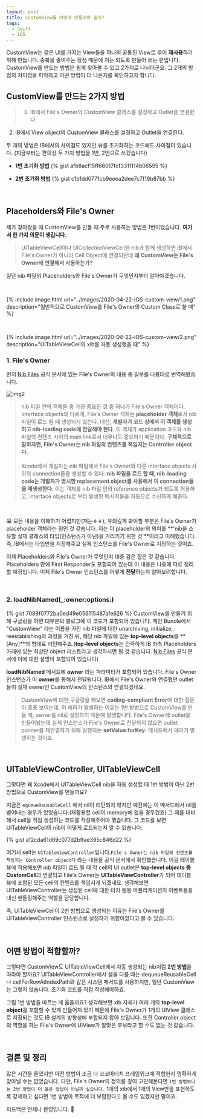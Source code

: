 ```yaml
---
layout: post
title: CustomView를 어떻게 만들어야 할까?
tags:
  - Swift
  - iOS
---
```

CustomView는 같은 UI를 가지는 View들을 하나의 공통된 View로 묶어 **재사용**하기 위해 만듭니다. 중복을 줄여주는 장점 때문에 저는 되도록 만들어 쓰는 편입니다. CustomView를 만드는 방법은 쉽게 찾아볼 수 있고 2가지로 나뉘더군요. 그 2개의 방법의 차이점을 파악하고 어떤 방법이 더 나은지를 확인하고자 합니다.

## CustomView를 만드는 2가지 방법
> 1. IB에서 File's Owner의 CustomView 클래스를 설정하고 Outlet을 연결한다.
2. IB에서 View object의 CustomView 클래스를 설정하고 Outlet을 연결한다.

두 개의 방법은 IB에서의 차이점도 있지만 뷰를 초기화하는 코드에도 차이점이 있습니다.
(지금부터는 편의상 두 가지 방법을 1번, 2번으로 쓰겠습니다)

- **1번 초기화 방법**
{% gist afb8acf15ff66017fcf3311114b06595 %}

- **2번 초기화 방법**
{% gist c1b1dd0771cb9eeea2dee7c7f19b87bb %}

<br>

## Placeholders와 File's Owner
제가 찾아봤을 때 CustomView를 만들 때 주로 사용하는 방법은 1번이었습니다. **여기서 한 가지 의문이 생깁니다.**
> UITableViewCell이나 UICollectionViewCell을 nib과 함께 생성하면 IB에서 File's Owner가 아니라 Cell Object에 연결되던데 **왜 CustomView는 File's Owner에 연결해서 사용하는가?**

일단 nib 파일의 Placeholders와 File's Owner가 무엇인지부터 알아야겠습니다.

<br>

{% include image.html url="../images/2020-04-22-iOS-custom-view/1.png" description="일반적으로 CustomView를 File's Owner의 Custom Class로 쓸 때" %}

<br>

{% include image.html url="../images/2020-04-22-iOS-custom-view/2.png" description="UITableViewCell의 xib를 자동 생성했을 때" %}
<br>

### 1. File's Owner
먼저 [Nib Files](https://developer.apple.com/library/archive/documentation/Cocoa/Conceptual/LoadingResources/CocoaNibs/CocoaNibs.html) 공식 문서에 있는 File's Owner의 내용 중 일부를 나름대로 번역해봤습니다.

![img2](../images/2020-04-22-iOS-custom-view/3.png)

> nib 파일 안의 객체들 중 가장 중요한 것 중 하나가 File's Owner 객체이다. Interface objects와 다르게, File's Owner 객체는 **placeholder 객체**로서 nib 파일이 로드 될 때 생성되지 않는다. 대신, **개발자가 코드 상에서 이 객체를 생성하고 nib-loading code에 전달해야 한다.** 이 객체가 application 코드와 nib 파일의 컨텐츠 사이의 main link로서 너무나도 중요하기 때문이다. **구체적으로 말하자면, File's Owner는 nib 파일의 컨텐츠를 책임지는 Controller object다.**
<br><br>
Xcode에서 개발자는 nib 파일에서 File's Owner와 다른 interface objects 사이의 connection들을 생성할 수 있다. **nib 파일을 로드 할 때, nib-loading code는 개발자가 명시한 replacement object를 사용해서 이 connection들을 재생성한다.** 이는 객체를 nib 파일 안의 reference objects가 되도록 허용하고, interface objects로 부터 발생한 메시지들을 자동으로 수신하게 해준다.

<br>

😁 모든 내용을 이해하기 어렵지만(저는ㅎㅎ), 유의깊게 봐야할 부분은 File's Owner가 placeholder 객체라는 점인 것 같습니다. 저는 이 placeholder의 의미를 **'nib을 소유할 실제 클래스의 타입(인스턴스가 아닌)을 가리키기 위한 것'**이라고 이해했습니다. 즉, IB에서는 타입만을 지정해주고 실제 인스턴스를 File's Owner로 지정하는 것이죠.

이제 Placeholders와 File's Owner가 무엇인지 대충 감은 잡은 것 같습니다. Placeholders 안에 First Responder도 포함되어 있는데 이 내용은 나중에 따로 정리할 예정입니다. 이제 File's Owner 인스턴스를 어떻게 **전달**하는지 알아보려합니다.

<br>

### 2. loadNibNamed(_:owner:options:)
{% gist 7089f0772ba0ed49e056115487afe626 %}
CustomView를 만들기 위해 구글링을 하면 대부분의 블로그에 이 코드가 포함되어 있습니다. 메인 Bundle에서 "CustomView" 라는 이름을 가진 nib 파일에 대한 unarchiving, initialize, reestablishing의 과정을 거친 뒤, 해당 nib 파일에 있는 **top-level objects**를 **[Any]**의 형태로 리턴해주죠.(**top-level objects**는 간략하게 IB 좌측 Placeholders 아래에 있는 최상단 object 리스트라고 생각하시면 될 것 같습니다. [Nib Files](https://developer.apple.com/library/archive/documentation/Cocoa/Conceptual/LoadingResources/CocoaNibs/CocoaNibs.html) 공식 문서에 이에 대한 설명이 포함되어 있습니다)

**loadNibNamed** 메서드에 **owner** 라는 파라미터가 포함되어 있습니다. File's Owner 인스턴스가 이 **owner**릍 통해서 전달됩니다. IB에서 File's Owner와 연결했던 outlet들이 실제 owner인 CustomView의 인스턴스와 연결되겠네요.

> CustomView에 대한 구글링을 해보면 **coding-compliant Error**에 대한 질문이 종종 보이는데, 이 에러가 발생하는 이유는 1번 방법으로 CustomView를 만들 때, owner를 nil로 설정하기 때문에 발생합니다. File's Owner에 outlet을 만들어놨는데 실제 인스턴스가 File's Owner로 전달되지 않으면 outlet pointer를 재연결하기 위해 실행되는 **setValue:forKey:** 메서드에서 에러가 발생하는 것이죠.

<br>

## UITableViewController, UITableViewCell

그렇다면 왜 Xcode에서 UITableViewCell nib을 자동 생성할 때 1번 방법이 아닌 2번 방법으로 CustomView를 만들까요?

지금은 `equeueReusableCell` 에서 nil이 리턴되지 않지만 예전에는 이 메서드에서 nil을 뱉어내는 경우가 있었습니다.(재활용할 cell이 memory에 없을 경우겠죠) 그 때를 대비해서 cell을 직접 생성하는 코드를 작성해주어야 했습니다. 그 코드를 보면 UITableViewCell의 nib이 어떻게 로드되는지 알 수 있습니다.

{% gist a12cda61d69c077d2bffae395c846d22 %}

여기서 self는 `UITableViewController`입니다.`File's Owner는 nib 파일의 컨텐츠를 책임지는 Controller object다` 라는 내용을 공식 문서에서 확인했습니다. 이걸 테이블 뷰에 적용해보면 nib 파일이 로드 될 때 각 cell의 UI outlet은 **top-level objects 중 CustomCell**과 연결되고 File's Owner는 **UITableViewController**가 되어 테이블 뷰에 포함된 모든 cell의 컨텐츠를 책임지게 되겠네요. 생각해보면 UITableViewController는 생성된 cell에 대한 터치 등등 어플리케이션의 이벤트들을 대신 핸들링해주는 역할을 담당합니다.

즉, UITableViewCell이 2번 방법으로 생성되는 이유는 File's Owner를 UITableViewController 인스턴스로 설정하기 위함이었다고 볼 수 있습니다.

<br>

## 어떤 방법이 적합할까?
그렇다면 CustomView도 UITableViewCell에서 자동 생성되는 nib처럼 **2번 방법**을 따라야 할까요? UITableViewController에서 셀을 다룰 때는 dequeueReusableCell나 cellForRowAtIndexPath와 같은 시스템 메서드를 사용하지만, 일반 CustomView는 그렇지 않습니다. 초기화 코드를 직접 작성해야하죠.

그럼 1번 방법을 따르는 게 옳을까요? 생각해보면 xib 자체가 여러 개의 **top-level object**를 포함할 수 있게 만들어져 있기 때문에 File's Owner가 1개의 UIView 클래스로 지정되는 것도 IB 설계의 방향성에 부합되지 않아 보입니다. 또한 Controller object의 역할을 하는 File's Owner에 UIView가 알맞은 후보라고 할 수도 없는 것 같습니다.

<br>

## 결론 및 정리
많은 시간을 들였지만 어떤 방법이 조금 더 코코아터치 프레임워크에 적합한지 명확하게 찾아낼 수는 없었습니다. 
다만, File's Owner의 정의를 깊이 고민해본다면 `1번 방법보다는 2번 방법이 더 옳은 방법이 아닐까 싶습니다.`
1개의 xib에서 1개의 View만을 표현하도록 강제하고 싶다면 1번 방법이 목적에 더 부합한다고 볼 수도 있겠지만 말이죠.

피드백은 언제나 환영입니다. 🚀